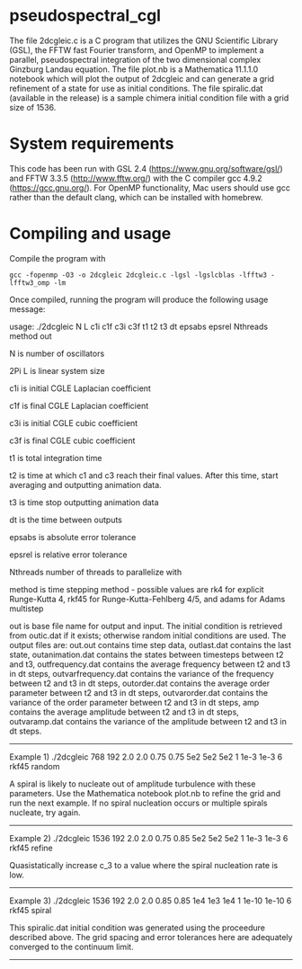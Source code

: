 # pseudospectral_cgl 
The file 2dcgleic.c is a C program that utilizes the GNU Scientific Library (GSL), the FFTW fast Fourier transform, 
and OpenMP to implement a parallel, pseudospectral integration of the two dimensional complex Ginzburg 
Landau equation. The file plot.nb is a Mathematica 11.1.1.0 notebook which will plot the output of 2dcgleic and can generate 
a grid refinement of a state for use as initial conditions. The file spiralic.dat (available in the release) is a sample
chimera initial condition file with a grid size of 1536.

# System requirements
This code has been run with GSL 2.4 (https://www.gnu.org/software/gsl/) and FFTW 3.3.5 (http://www.fftw.org/) 
with the C compiler gcc 4.9.2 (https://gcc.gnu.org/).  For OpenMP functionality, Mac users should use gcc rather than the default clang, which can be installed with homebrew.

# Compiling and usage
Compile the program with

`gcc -fopenmp -O3 -o 2dcgleic 2dcgleic.c -lgsl -lgslcblas -lfftw3 -lfftw3_omp -lm`
  
Once compiled, running the program will produce the following usage message:

usage: ./2dcgleic N L c1i c1f c3i c3f t1 t2 t3 dt epsabs epsrel Nthreads method out 

N is number of oscillators 

2Pi L is linear system size 

c1i is initial CGLE Laplacian coefficient 

c1f is final CGLE Laplacian coefficient 

c3i is initial CGLE cubic coefficient 

c3f is final CGLE cubic coefficient 

t1 is total integration time 

t2 is time at which c1 and c3 reach their final values.  After this time, start averaging and outputting animation data. 

t3 is time stop outputting animation data 

dt is the time between outputs 

epsabs is absolute error tolerance 

epsrel is relative error tolerance 

Nthreads number of threads to parallelize with

method is time stepping method - possible values are rk4 for explicit Runge-Kutta 4, rkf45 for Runge-Kutta-Fehlberg 4/5, and adams for Adams multistep

out is base file name for output and input.  The initial condition is retrieved from outic.dat if it exists; otherwise random initial conditions are used. The output files are: out.out contains time step data, outlast.dat contains the last state, outanimation.dat contains the states between timesteps between t2 and t3, outfrequency.dat contains the average frequency between t2 and t3 in dt steps, outvarfrequency.dat contains the variance of the frequency between t2 and t3 in dt steps, outorder.dat contains the average order parameter between t2 and t3 in dt steps, outvarorder.dat contains the variance of the order parameter between t2 and t3 in dt steps, amp contains the average amplitude between t2 and t3 in dt steps, outvaramp.dat contains the variance of the amplitude between t2 and t3 in dt steps. 

------------------------------------------------------------------------------------

Example 1) ./2dcgleic 768 192 2.0 2.0 0.75 0.75 5e2 5e2 5e2 1 1e-3 1e-3 6 rkf45 random 

A spiral is likely to nucleate out of amplitude turbulence with these parameters. 
Use the Mathematica notebook plot.nb to refine the grid and run the next example.
If no spiral nucleation occurs or multiple spirals nucleate, try again.

------------------------------------------------------------------------------------

Example 2) ./2dcgleic 1536 192 2.0 2.0 0.75 0.85 5e2 5e2 5e2 1 1e-3 1e-3 6 rkf45 refine 

Quasistatically increase c_3 to a value where the spiral nucleation rate is low. 

------------------------------------------------------------------------------------

Example 3) ./2dcgleic 1536 192 2.0 2.0 0.85 0.85 1e4 1e3 1e4 1 1e-10 1e-10 6 rkf45 spiral 
 
This spiralic.dat initial condition was generated using the proceedure described above. The grid spacing and error tolerances here are adequately converged to the continuum limit.

------------------------------------------------------------------------------------
